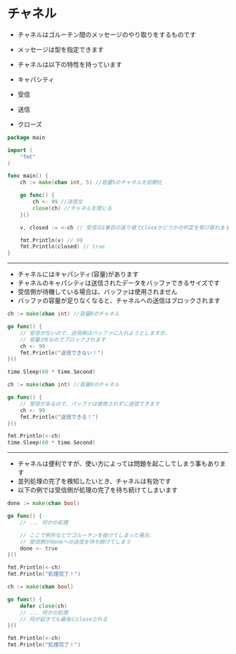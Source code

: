 # チャネル

* チャネルはゴルーチン間のメッセージのやり取りをするものです
* メッセージは型を指定できます

* チャネルは以下の特性を持っています
* キャパシティ
* 受信
* 送信
* クローズ

```go
package main

import (
	"fmt"
)

func main() {
	ch := make(chan int, 5) //容量5のチャネルを初期化

	go func() {
		ch <- 99 //送信文
		close(ch) //チャネルを閉じる
	}()

	v, closed := <-ch // 受信の2番目の返り値でcloseかどうかの判定を受け取れます

	fmt.Println(v) // 99
	fmt.Println(closed) // true
}
```
- - -

* チャネルにはキャパシティ(容量)があります
* チャネルのキャパシティは送信されたデータをバッファできるサイズです
* 受信側が待機している場合は、バッファは使用されません
* バッファの容量が足りなくなると、チャネルへの送信はブロックされます

```go
ch := make(chan int) //容量0のチャネル

go func() {
	// 受信がないので、送信側はバッファに入れようとしますが、
	// 容量が0なのでブロックされます
	ch <- 99
	fmt.Println("送信できない！")
}()

time.Sleep(60 * time.Second)
```

```go
ch := make(chan int) //容量0のチャネル

go func() {
	// 受信があるので、バッファは使用されずに送信できます
	ch <- 99
	fmt.Println("送信できる！")
}()

fmt.Println(<-ch)
time.Sleep(60 * time.Second)
```

- - -

* チャネルは便利ですが、使い方によっては問題を起こしてしまう事もあります
* 並列処理の完了を検知したいとき、チャネルは有効です　
* 以下の例では受信側が処理の完了を待ち続けてしまいます

```go
done := make(chan bool)

go func() {
	// ... 何かの処理

	// ここで例外などでゴルーチンを抜けてしまった場合、
	// 受信側がdoneへの送信を待ち続けてしまう
	done <- true
}()

fmt.Println(<-ch)
fmt.Println("処理完了！")
```

```go
ch := make(chan bool)

go func() {
	defer close(ch)
	// ... 何かの処理
	// 何が起きても最後にcloseされる
}()

fmt.Println(<-ch)
fmt.Println("処理完了！")
```













